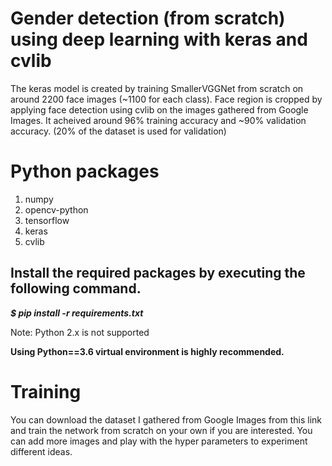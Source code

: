 # Gender detection (from scratch) using deep learning with keras and cvlib
The keras model is created by training SmallerVGGNet from scratch on around 2200 face images (~1100 for each class). Face region is cropped by applying face detection using cvlib on the images gathered from Google Images. It acheived around 96% training accuracy and ~90% validation accuracy. (20% of the dataset is used for validation)

# Python packages
1. numpy
2. opencv-python
3. tensorflow
4. keras
5. cvlib
## Install the required packages by executing the following command.

***$ pip install -r requirements.txt***

Note: Python 2.x is not supported

**Using Python==3.6 virtual environment is highly recommended.**

# Training 
You can download the dataset I gathered from Google Images from this link and train the network from scratch on your own if you are interested. You can add more images and play with the hyper parameters to experiment different ideas.
